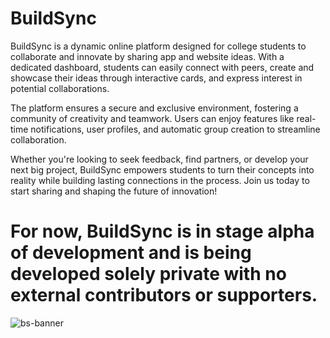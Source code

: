 # BuildSync

BuildSync is a dynamic online platform designed for college students to collaborate and innovate by sharing app and website ideas. With a dedicated dashboard, students can easily connect with peers, create and showcase their ideas through interactive cards, and express interest in potential collaborations.  

The platform ensures a secure and exclusive environment, fostering a community of creativity and teamwork. Users can enjoy features like real-time notifications, user profiles, and automatic group creation to streamline collaboration.  

Whether you're looking to seek feedback, find partners, or develop your next big project, BuildSync empowers students to turn their concepts into reality while building lasting connections in the process. Join us today to start sharing and shaping the future of innovation!

# For now, BuildSync is in stage alpha of development and is being developed solely private with no external contributors or supporters.

![bs-banner](https://github.com/user-attachments/assets/6f3576f9-adc4-498e-a6b5-0c3a4fe42cdf)
